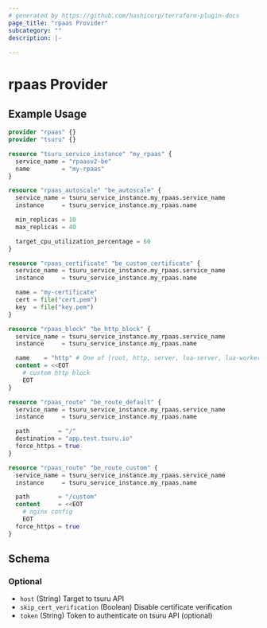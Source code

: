 ```yaml
---
# generated by https://github.com/hashicorp/terraform-plugin-docs
page_title: "rpaas Provider"
subcategory: ""
description: |-
  
---
```


# rpaas Provider



## Example Usage

```terraform
provider "rpaas" {}
provider "tsuru" {}

resource "tsuru_service_instance" "my_rpaas" {
  service_name = "rpaasv2-be"
  name         = "my-rpaas"
}

resource "rpaas_autoscale" "be_autoscale" {
  service_name = tsuru_service_instance.my_rpaas.service_name
  instance     = tsuru_service_instance.my_rpaas.name

  min_replicas = 10
  max_replicas = 40

  target_cpu_utilization_percentage = 60
}

resource "rpaas_certificate" "be_custom_certificate" {
  service_name = tsuru_service_instance.my_rpaas.service_name
  instance     = tsuru_service_instance.my_rpaas.name

  name = "my-certificate"
  cert = file("cert.pem")
  key  = file("key.pem")
}

resource "rpaas_block" "be_http_block" {
  service_name = tsuru_service_instance.my_rpaas.service_name
  instance     = tsuru_service_instance.my_rpaas.name

  name    = "http" # One of [root, http, server, lua-server, lua-worker]
  content = <<EOT
    # custom http block
    EOT
}

resource "rpaas_route" "be_route_default" {
  service_name = tsuru_service_instance.my_rpaas.service_name
  instance     = tsuru_service_instance.my_rpaas.name

  path        = "/"
  destination = "app.test.tsuru.io"
  force_https = true
}

resource "rpaas_route" "be_route_custom" {
  service_name = tsuru_service_instance.my_rpaas.service_name
  instance     = tsuru_service_instance.my_rpaas.name

  path        = "/custom"
  content     = <<EOT
    # nginx config
    EOT
  force_https = true
}
```

<!-- schema generated by tfplugindocs -->
## Schema

### Optional

- `host` (String) Target to tsuru API
- `skip_cert_verification` (Boolean) Disable certificate verification
- `token` (String) Token to authenticate on tsuru API (optional)
